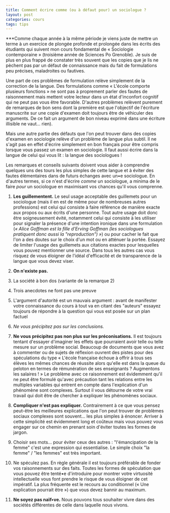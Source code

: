 ```yaml
---
title: Comment écrire comme (ou à défaut pour) un sociologue ?
layout: post
categories: cours
tags: tips
---
```


***Comme chaque année à la même période je viens juste de mettre un terme à un exercice de plongée profonde et prolongée dans les écrits des étudiants qui suivent mon cours fondamental de « Sociologie contemporaine » (troisième année de Sciences Po Grenoble). Je suis de plus en plus frappé de constater très souvent que les copies que je lis ne pèchent pas par un défaut de connaissance mais du fait de formulations peu précises, maladroites ou fautives.

Une part de ces problèmes de formulation relève simplement de la correction de la langue. Des formulations comme « L'école comporte plusieurs fonctions » ne sont pas à proprement parler des fautes de raisonnement mais mettent votre lecteur dans un état d'inconfort cognitif qui ne peut pas vous être favorable. D'autres problèmes relèvent purement de remarques de bon sens dont la première est que l'objectif de l'écriture manuscrite sur une copie d'examen doit toujours être de véhiculer des arguments. De ce fait un argument de bon niveau exprimé dans une écriture illisible ne vaut… rien).

Mais une autre partie des défauts que l'on peut trouver dans des copies d'examen en sociologie relève d'un problème de langue plus subtil. Il ne s'agit pas en effet d'écrire simplement en bon français pour être compris lorsque vous passez un examen en sociologie. Il faut aussi écrire dans la langue de celui qui vous lit : la langue des sociologues !

Les remarques et conseils suivants doivent vous aider à comprendre quelques uns des tours les plus simples de cette langue et à éviter des fautes élémentaires dans de futurs échanges avec un•e sociologue. En d'autres termes, si ce n'est d'écrire <i>comme</i> un sociologue, a minima de le faire <i>pour</i> un sociologue en maximisant vos chances qu'il vous comprenne.

1. <b>Les guillementent.</b> Le seul usage acceptable des guillemets pour un sociologue (mais il en est de même pour de nombreuses autres professions) est celui qui consiste à faire référence de manière exacte aux propos ou aux écrits d'une personne. Tout autre usage doit donc être soigneusement évité, notamment celui qui consiste à les utiliser pour signaler la présence d'une intention ironique dans une formulation (<i>« Alice Goffman est la fille d'Erving Goffman (les sociologues pratiquent donc aussi la "reproduction") »</i>) ou pour cacher le fait que l'on a des doutes sur le choix d'un mot ou en atténuer la portée. Essayez de limiter l'usage des guillemets aux citations exactes pour lesquelles vous pouvez mentionner une source. Dans tous les autres cas vous risquez de vous éloigner de l'idéal d'efficacité et de transparence de la langue que vous devez viser.

2. <b>On n'existe pas.</b> 

3. La société à bon dos (variante de la remarque 2)

4. Trois anecdotes ne font pas une preuve

5. L'argument d'autorité est un mauvais argument : avant de manifester votre connaissance du cours à tout va en citant des "auteurs" essayez toujours de répondre à la question qui vous est posée sur un plan factuel

6. <i>Ne vous précipitez pas sur les conclusions.</i> 

7. <b>Ne vous précipitez pas non plus sur les préconisations.</b> Il est toujours tentant d'essayer d'imaginer les effets que pourraient avoir telle ou telle mesure sur un problème social. Beaucoup de documents que vous avez à commenter ou de sujets de réflexion ouvrent des pistes pour des spéculations du type « L'école française échoue à offrir à tous ses élèves les mêmes chances de réussite alors qu'elle est dans la queue du peloton en termes de rémunération de ses enseignants ? Augmentons les salaires ! » Le problème avec ce raisonnement est évidemment qu'il ne peut être formulé qu'avec précaution tant les relations entre les multiples variables qui entrent en compte dans l'explication d'un phénomène sont complexes. Surtout il vous détourne de votre vrai travail qui doit être de chercher à expliquer les phénomènes sociaux.

8. <b>Compliquer n'est pas expliquer.</b> Contrairement à ce que vous pensez peut-être les meilleures explications que l'on peut trouver de problèmes sociaux complexes sont souvent… les plus simples à énoncer. Arriver à cette simplicité est évidemment long et coûteux mais vous pouvez vous engager sur ce chemin en prenant soin d'éviter toutes les formes de jargon. 

9. Choisir ses mots… pour éviter ceux des autres : "l'émancipation de la femme" c'est une expression qui essentialise. Le simple choix "la femme" / "les femmes" est très important.

10. Ne spéculez pas. En règle générale il est toujours préférable de fonder vos raisonnements sur des faits. Toutes les formes de spéculation que vous pouvez être tenté•e d'introduire pour montrer votre virtuosité intellectuelle vous font prendre le risque de vous éloigner de cet impératif. La plus fréquente est le recours au conditionnel (« Une explication pourrait être ») que vous devez bannir au maximum.

11. <b>Ne soyez pas naïf•ve.</b> Nous pouvons tous souhaiter vivre dans des sociétés différentes de celle dans laquelle nous vivons.
